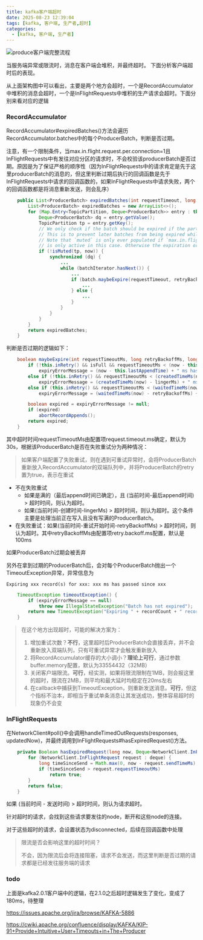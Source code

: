 ```yaml
---
title: kafka客户端超时
date: 2025-08-23 12:39:04
tags: [kafka, 客户端, 生产者,超时]
categories:
  - [kafka, 客户端, 生产者]
---
```




![produce客户端完整流程](E:\github博客\技术博客\source\images\produce客户端\produce客户端完整流程.jpg)

当服务端异常或限流时，消息在客户端会堆积，并最终超时。 下面分析客户端超时后的表现。

<!--more-->

从上面架构图中可以看出，主要是两个地方会超时，一个是RecordAccumulator中堆积的消息会超时，一个是InFlightRequests中堆积的生产请求会超时。下面分别来看对应的逻辑

### RecordAccumulator

RecordAccumulator#expiredBatches()方法会遍历RecordAccumulator.batches中的每个ProducerBatch，判断是否过期。

注意，有一个限制条件，当max.in.flight.request.per.connection=1且InFlightRequests中有发往对应分区的请求时，不会校验该producerBatch是否过期。原因是为了保证严格的顺序性（因为InFlightRequests中的请求肯定是先于这里producerBatch的消息的，但这里判断过期后执行的回调函数是先于InFlightRequests中请求的回调函数的，如果InFlightRequests中请求失败，两个的回调函数都是将消息重新发送，则会乱序）

```java
    public List<ProducerBatch> expiredBatches(int requestTimeout, long now) {
        List<ProducerBatch> expiredBatches = new ArrayList<>();
        for (Map.Entry<TopicPartition, Deque<ProducerBatch>> entry : this.batches.entrySet()) {
            Deque<ProducerBatch> dq = entry.getValue();
            TopicPartition tp = entry.getKey();
            // We only check if the batch should be expired if the partition does not have a batch in flight.
            // This is to prevent later batches from being expired while an earlier batch is still in progress.
            // Note that `muted` is only ever populated if `max.in.flight.request.per.connection=1` so this protection
            // is only active in this case. Otherwise the expiration order is not guaranteed.
            if (!isMuted(tp, now)) {
                synchronized (dq) {
                    ...
                    while (batchIterator.hasNext()) {
                        ...
                        if (batch.maybeExpire(requestTimeout, retryBackoffMs, now, this.lingerMs, isFull)) {
                            ...
                        } else {
                            ...
                        }
                    }
                }
            }
        }
        return expiredBatches;
    }
```

判断是否过期的逻辑如下：

```java
    boolean maybeExpire(int requestTimeoutMs, long retryBackoffMs, long now, long lingerMs, boolean isFull) {
        if (!this.inRetry() && isFull && requestTimeoutMs < (now - this.lastAppendTime))
            expiryErrorMessage = (now - this.lastAppendTime) + " ms has passed since last append";
        else if (!this.inRetry() && requestTimeoutMs < (createdTimeMs(now) - lingerMs))
            expiryErrorMessage = (createdTimeMs(now) - lingerMs) + " ms has passed since batch creation plus linger time";
        else if (this.inRetry() && requestTimeoutMs < (waitedTimeMs(now) - retryBackoffMs))
            expiryErrorMessage = (waitedTimeMs(now) - retryBackoffMs) + " ms has passed since last attempt plus backoff time";

        boolean expired = expiryErrorMessage != null;
        if (expired)
            abortRecordAppends();
        return expired;
    }
```

其中超时时间requestTimeoutMs由配置项request.timeout.ms确定，默认为30s，根据该ProducerBatch是否在失败重试分为两种情况：

> 如果客户端配置了失败重试，则在遇到可重试异常时，会将ProducerBatch重新放入RecordAccumulator的双端队列中，并将ProducerBatch的retry置为true，表示在重试

* 不在失败重试
  * 如果是满的（最后append时间已确定），且 (当前时间-最后append时间) > 超时时间，则认为超时。
  * 如果(当前时间-创建时间-lingerMs) > 超时时间，则认为超时。这个条件主要是处理当前正在写入且没有写满的ProducerBatch。
* 在失败重试：如果(当前时间-重试开始时间-retryBackoffMs) > 超时时间，则认为超时。其中retryBackoffMs由配置项retry.backoff.ms配置，默认是100ms

如果ProducerBatch过期会被丢弃

另外在拿到过期的ProducerBatch后，会对每个ProducerBatch抛出一个TimeoutException异常，异常信息为

```
Expiring xxx record(s) for xxx: xxx ms has passed since xxx
```



```java
    TimeoutException timeoutException() {
        if (expiryErrorMessage == null)
            throw new IllegalStateException("Batch has not expired");
        return new TimeoutException("Expiring " + recordCount + " record(s) for " + topicPartition + ": " + expiryErrorMessage);
    }
```

> 在这个地方出现超时，可能的解决方案为：
>
> 1. 增加重试次数？**不行**，这里超时后ProducerBatch会直接丢弃，并不会重新放入双端队列，只有可重试异常才会触发重新放入
> 2. 将RecordAccumulator缓存的大小调小？**理论上可行**，通过参数buffer.memory配置，默认为33554432（32MB）
> 3. 关闭客户端限流。**可行**，经实测，如果将限流限制在1MB，则会报这里的超时，限流在2MB，则平均和最大延时均稳定在20ms左右
> 4. 在callback中捕获到TimeoutException，则重新发送消息。**可行**，但这个指标不治本，即相当于重试单条消息让其发送成功，整体容易超时的现象仍不会变

### InFlightRequests

在NetworkClient#poll()中会调用handleTimedOutRequests(responses, updatedNow)，并最终调用到InFlightRequests#hasExpiredRequest()方法。

```java
    private Boolean hasExpiredRequest(long now, Deque<NetworkClient.InFlightRequest> deque) {
        for (NetworkClient.InFlightRequest request : deque) {
            long timeSinceSend = Math.max(0, now - request.sendTimeMs);
            if (timeSinceSend > request.requestTimeoutMs)
                return true;
        }
        return false;
    }
```

如果 (当前时间 - 发送时间) > 超时时间，则认为请求超时。

针对超时的请求，会找到这些请求要发往的node，断开和这些node的连接。

对于这些超时的请求，会设置状态为disconnected，后续在回调函数中处理

> 限流是否会影响这里的超时时间？
>
> 不会，因为限流后会将连接阻塞，请求不会发送，而这里判断是否过期的请求都是已经发往服务端的请求

### todo

上面是kafka2.0.1客户端中的逻辑，在2.1.0之后超时逻辑发生了变化，变成了180ms，待整理

https://issues.apache.org/jira/browse/KAFKA-5886

https://cwiki.apache.org/confluence/display/KAFKA/KIP-91+Provide+Intuitive+User+Timeouts+in+The+Producer